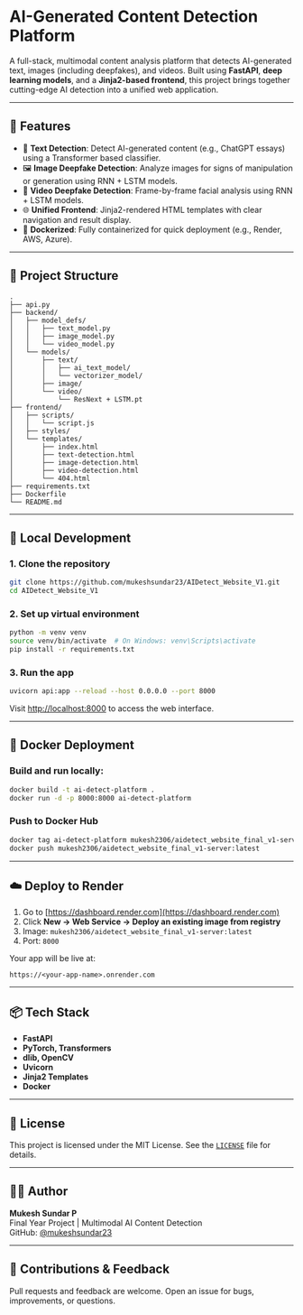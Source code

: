 # AI-Generated Content Detection Platform

A full-stack, multimodal content analysis platform that detects AI-generated text, images (including deepfakes), and videos. Built using **FastAPI**, **deep learning models**, and a **Jinja2-based frontend**, this project brings together cutting-edge AI detection into a unified web application.

---

## 🚀 Features

- 📝 **Text Detection**: Detect AI-generated content (e.g., ChatGPT essays) using a Transformer based classifier.
- 🖼️ **Image Deepfake Detection**: Analyze images for signs of manipulation or generation using RNN + LSTM models.
- 🎥 **Video Deepfake Detection**: Frame-by-frame facial analysis using RNN + LSTM models.
- 🌐 **Unified Frontend**: Jinja2-rendered HTML templates with clear navigation and result display.
- 🐳 **Dockerized**: Fully containerized for quick deployment (e.g., Render, AWS, Azure).

---

## 📂 Project Structure

```
.
├── api.py
├── backend/
│   ├── model_defs/
│   │   ├── text_model.py
│   │   ├── image_model.py
│   │   └── video_model.py
│   └── models/
│       ├── text/
│       │   ├── ai_text_model/
│       │   └── vectorizer_model/
│       ├── image/
│       └── video/
│           └── ResNext + LSTM.pt
├── frontend/
│   ├── scripts/
│   │   └── script.js
│   ├── styles/
│   └── templates/
│       ├── index.html
│       ├── text-detection.html
│       ├── image-detection.html
│       ├── video-detection.html
│       └── 404.html
├── requirements.txt
├── Dockerfile
└── README.md
```

---

## 🧪 Local Development

### 1. Clone the repository

```bash
git clone https://github.com/mukeshsundar23/AIDetect_Website_V1.git
cd AIDetect_Website_V1
```

### 2. Set up virtual environment

```bash
python -m venv venv
source venv/bin/activate  # On Windows: venv\Scripts\activate
pip install -r requirements.txt
```

### 3. Run the app

```bash
uvicorn api:app --reload --host 0.0.0.0 --port 8000
```

Visit [http://localhost:8000](http://localhost:8000) to access the web interface.

---

## 🐳 Docker Deployment

### Build and run locally:

```bash
docker build -t ai-detect-platform .
docker run -d -p 8000:8000 ai-detect-platform
```

### Push to Docker Hub

```bash
docker tag ai-detect-platform mukesh2306/aidetect_website_final_v1-server:latest
docker push mukesh2306/aidetect_website_final_v1-server:latest
```

---

## ☁️ Deploy to Render

1. Go to [https://dashboard.render.com](https://dashboard.render.com)
2. Click **New → Web Service → Deploy an existing image from registry**
3. Image: `mukesh2306/aidetect_website_final_v1-server:latest`
4. Port: `8000`

Your app will be live at:  
```
https://<your-app-name>.onrender.com
```

---

## 📦 Tech Stack

- **FastAPI**
- **PyTorch, Transformers**
- **dlib, OpenCV**
- **Uvicorn**
- **Jinja2 Templates**
- **Docker**

---

## 📃 License

This project is licensed under the MIT License. See the [`LICENSE`](./LICENSE) file for details.

---

## 👨‍💻 Author

**Mukesh Sundar P**  
Final Year Project | Multimodal AI Content Detection  
GitHub: [@mukeshsundar23](https://github.com/mukeshsundar23)

---

## 🙌 Contributions & Feedback

Pull requests and feedback are welcome. Open an issue for bugs, improvements, or questions.

